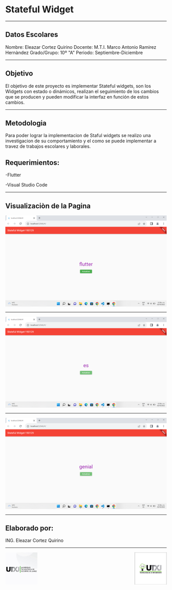 # Stateful Widget 
***
## Datos Escolares
Nombre: Eleazar Cortez Quirino
Docente: M.T.I. Marco Antonio Ramirez Hernàndez
Grado/Grupo: 10º "A"
Periodo: Septiembre-Diciembre
***
## Objetivo
El objetivo de este proyecto es implementar Stateful widgets, son los Widgets con estado o dinámicos, realizan el seguimiento de los cambios que se producen y pueden modificar la interfaz en función de estos cambios.
***
## Metodologia
Para poder lograr la implementacion de Staful widgets se realizo una investigacion de su comportamiento y el como se puede implementar a travez de trabajos escolares y laborales.

## Requerimientos:
-Flutter

-Visual Studio Code
***
## Visualizaciòn de la Pagina

![Resultado 1](assets/Muestra1.png)
***
![Resultado 2](assets/Muestra2.png)
***
![Resultado 3](assets/Muestra3.png)
***
## Elaborado por:
ING. Eleazar Cortez Quirino
***
<img src="assets/logo_UTXJ.jpg" width="100">

<img src="assets/logo_TIC.jpg" width="100" align= "right">
